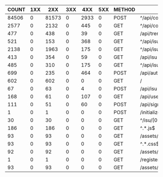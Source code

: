 | COUNT | 1XX |  2XX  | 3XX | 4XX  | 5XX | METHOD |             URI              |   SUM    |  AVG  |  P99  |  SUM(BODY)   | AVG(BODY)  |
|-------|-----|-------|-----|------|-----|--------|------------------------------|----------|-------|-------|--------------|------------|
| 84506 |   0 | 81573 |   0 | 2933 |   0 | POST   | ^/api/condition/[0-9a-z-]+$  | 1636.016 | 0.019 | 0.100 |     1218.000 |      0.014 |
|  2577 |   0 |  2132 |   0 |  445 |   0 | GET    | ^/api/condition/[0-9a-z-]+$  |  377.616 | 0.147 | 1.000 |   736351.000 |    285.740 |
|   477 |   0 |   438 |   0 |   39 |   0 | GET    | /api/trend                   |  226.220 | 0.474 | 1.000 |   374441.000 |    784.992 |
|   521 |   0 |   153 |   0 |  368 |   0 | GET    | ^/api/isu/[0-9a-z-]+/graph$  |  136.764 | 0.263 | 1.000 |   258807.000 |    496.750 |
|  2138 |   0 |  1963 |   0 |  175 |   0 | GET    | ^/api/isu/[0-9a-z-]+/icon$   |   61.196 | 0.029 | 0.208 | 37833800.000 |  17695.884 |
|   413 |   0 |   354 |   0 |   59 |   0 | GET    | /api/isu                     |   22.224 | 0.054 | 0.392 |   200868.000 |    486.363 |
|   485 |   0 |   310 |   0 |  175 |   0 | GET    | ^/api/isu/[0-9a-z-]+$        |   11.156 | 0.023 | 0.180 |    51742.000 |    106.685 |
|   699 |   0 |   235 |   0 |  464 |   0 | POST   | /api/auth                    |   10.776 | 0.015 | 0.152 |     5336.000 |      7.634 |
|   602 |   0 |   602 |   0 |    0 |   0 | GET    | /                            |    6.508 | 0.011 | 0.084 |  1633720.000 |   2713.821 |
|    67 |   0 |    63 |   0 |    4 |   0 | POST   | /api/isu                     |    6.216 | 0.093 | 0.636 |     9607.000 |    143.388 |
|   168 |   0 |    61 |   0 |  107 |   0 | GET    | /api/user/me                 |    2.396 | 0.014 | 0.148 |     5409.000 |     32.196 |
|   111 |   0 |    51 |   0 |   60 |   0 | POST   | /api/signout                 |    1.464 | 0.013 | 0.120 |     1260.000 |     11.351 |
|     1 |   0 |     1 |   0 |    0 |   0 | POST   | /initialize                  |    0.216 | 0.216 | 0.216 |       19.000 |     19.000 |
|    30 |   0 |    30 |   0 |    0 |   0 | GET    | ^/isu/[0-9a-z-]              |    0.172 | 0.006 | 0.036 |    10140.000 |    338.000 |
|   186 |   0 |   186 |   0 |    0 |   0 | GET    | ^.*.js$                      |    0.009 | 0.000 | 0.001 | 20029224.000 | 107684.000 |
|    93 |   0 |    93 |   0 |    0 |   0 | GET    | /assets/favicon.d0f5f504.svg |    0.005 | 0.000 | 0.001 |    32922.000 |    354.000 |
|    93 |   0 |    93 |   0 |    0 |   0 | GET    | ^.*.css$                     |    0.003 | 0.000 | 0.001 |   396459.000 |   4263.000 |
|    92 |   0 |    92 |   0 |    0 |   0 | GET    | /assets/logo_orange.svg      |    0.000 | 0.000 | 0.000 |   135148.000 |   1469.000 |
|     1 |   0 |     1 |   0 |    0 |   0 | GET    | /register                    |    0.000 | 0.000 | 0.000 |      349.000 |    349.000 |
|    93 |   0 |    93 |   0 |    0 |   0 | GET    | /assets/logo_white.svg       |    0.000 | 0.000 | 0.000 |   136338.000 |   1466.000 |
